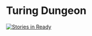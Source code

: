 # Turing Dungeon

[![Stories in Ready](https://badge.waffle.io/indiesquidge/turing-dungeon.svg?label=ready&title=Ready)](http://waffle.io/indiesquidge/turing-dungeon)
